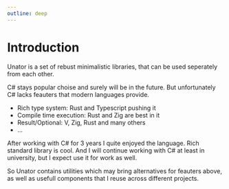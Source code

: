 ```yaml
---
outline: deep
---
```


# Introduction

Unator is a set of rebust minimalistic libraries,
that can be used seperately from each other.

C# stays popular choise and surely will be in the future.
But unfortunately C# lacks feauters that modern languages provide.

- Rich type system: Rust and Typescript pushing it
- Compile time execution: Rust and Zig are best in it
- Result/Optional: V, Zig, Rust and many others
- ...

After working with C# for 3 years I quite enjoyed the language.
Rich standard library is cool. And I will continue working with C# at
least in university, but I expect use it for work as well.

So Unator contains utilities which may bring alternatives for feauters above,
as well as usefull components that I reuse across different projects.
